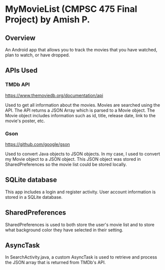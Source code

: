 # MyMovieList (CMPSC 475 Final Project) by Amish P.
## Overview
An Android app that allows you to track the movies that you have watched, plan to watch, or have dropped.

## APIs Used
### TMDb API
https://www.themoviedb.org/documentation/api

Used to get all information about the movies. Movies are searched using the API. The API returns a JSON Array which is parsed to a Movie object. The Movie object includes information such as id, title, release date, link to the movie's poster, etc.

### Gson
https://github.com/google/gson

Used to convert Java objects to JSON objects. In my case, I used to convert my Movie object to a JSON object. This JSON object was stored in SharedPreferences so the movie list could be stored locally.

## SQLite database

This app includes a login and register activity. User account information is stored in a SQLite database.

## SharedPreferences

SharedPreferences is used to both store the user's movie list and to store what background color they have selected in their setting.

## AsyncTask

In SearchActivity.java, a custom AsyncTask is used to retrieve and process the JSON array that is returned from TMDb's API.
